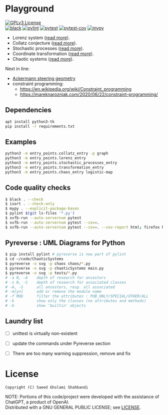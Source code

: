 # Playground

[![GPLv3 License](https://img.shields.io/badge/license-GPLv3-blue.svg)](https://github.com/saeedghsh/playground/blob/master/LICENSE)  
[![black](https://github.com/saeedghsh/playground/actions/workflows/formatting.yml/badge.svg?branch=master)](https://github.com/saeedghsh/playground/actions/workflows/formatting.yml)
[![pylint](https://github.com/saeedghsh/playground/actions/workflows/pylint.yml/badge.svg?branch=master)](https://github.com/saeedghsh/playground/actions/workflows/pylint.yml)
[![pytest](https://github.com/saeedghsh/playground/actions/workflows/pytest.yml/badge.svg?branch=master)](https://github.com/saeedghsh/playground/actions/workflows/pytest.yml)
[![pytest-cov](https://github.com/saeedghsh/playground/actions/workflows/pytest-cov.yml/badge.svg?branch=master)](https://github.com/saeedghsh/playground/actions/workflows/pytest-cov.yml)
[![mypy](https://github.com/saeedghsh/playground/actions/workflows/type-check.yml/badge.svg?branch=master)](https://github.com/saeedghsh/playground/actions/workflows/type-check.yml)


* Lorenz system ([read more](https://github.com/saeedghsh/playground/blob/master/docs/lorenz_system.md)).
* Collatz conjecture ([read more](https://github.com/saeedghsh/playground/blob/master/docs/collatz_conjecture.md)).
* Stochastic processes ([read more](https://github.com/saeedghsh/playground/blob/master/docs/stochastic_processes.md)).
* Coordinate transformation ([read more](https://github.com/saeedghsh/playground/blob/master/docs/transformation.md)).
* Chaotic systems  ([read more](https://github.com/saeedghsh/playground/blob/master/docs/chaotic_system.md)).

Next in line:
* [Ackermann steering geometry](https://en.m.wikipedia.org/wiki/Ackermann_steering_geometry)
* constraint programming:
  * https://en.wikipedia.org/wiki/Constraint_programming
  * https://mareknarozniak.com/2020/06/22/constraint-programming/

## Dependencies
```bash
apt install python3-tk
pip install -r requirements.txt
```

## Examples
```bash
python3 -m entry_points.collatz_entry -p graph
python3 -m entry_points.lorenz_entry
python3 -m entry_points.stochastic_processes_entry
python3 -m entry_points.transformation_entry
python3 -m entry_points.chaos_entry logistic-map
```

## Code quality checks
```bash
$ black . --check
$ isort . --check-only
$ mypy . --explicit-package-bases
$ pylint $(git ls-files '*.py')
$ xvfb-run --auto-servernum pytest
$ xvfb-run --auto-servernum pytest --cov=.
$ xvfb-run --auto-servernum pytest --cov=. --cov-report html; firefox htmlcov/index.html
```

## Pyreverse : UML Diagrams for Python
```bash
$ pip install pylint # pyreverse is now part of pylint
$ cd ~/code/ChaoticSystems
$ pyreverse -o svg -p chaos chaos/*.py
$ pyreverse -o svg -p chaoticSystems main.py
$ pyreverse -o svg -p tests/*.py
# -a N, -A    depth of research for ancestors
# -s N, -S    depth of research for associated classes
# -A, -S      all ancestors, resp. all associated
# -m[yn]      add or remove the module name
# -f MOD      filter the attributes : PUB_ONLY/SPECIAL/OTHER/ALL
# -k          show only the classes (no attributes and methods)
# -b          show 'builtin' objects
```

## Laundry list
* [ ] unittest is virtually non-existent
* [ ] update the commands under Pyreverse section
* [ ] There are too many warning suppression, remove and fix


# License
```
Copyright (C) Saeed Gholami Shahbandi
```

NOTE: Portions of this code/project were developed with the assistance of ChatGPT, a product of OpenAI.  
Distributed with a GNU GENERAL PUBLIC LICENSE; see [LICENSE](https://github.com/saeedghsh/playground/blob/master/LICENSE).


